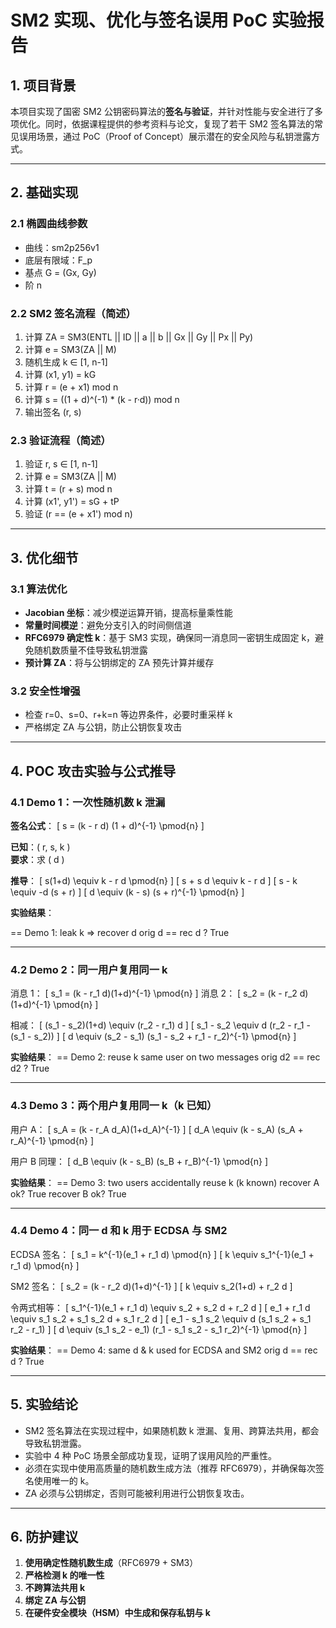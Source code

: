 # SM2 实现、优化与签名误用 PoC 实验报告

## 1. 项目背景
本项目实现了国密 SM2 公钥密码算法的**签名与验证**，并针对性能与安全进行了多项优化。同时，依据课程提供的参考资料与论文，复现了若干 SM2 签名算法的常见误用场景，通过 PoC（Proof of Concept）展示潜在的安全风险与私钥泄露方式。

---

## 2. 基础实现

### 2.1 椭圆曲线参数
- 曲线：sm2p256v1
- 底层有限域：F\_p
- 基点 G = (Gx, Gy)
- 阶 n

### 2.2 SM2 签名流程（简述）
1. 计算 ZA = SM3(ENTL || ID || a || b || Gx || Gy || Px || Py)
2. 计算 e = SM3(ZA || M)
3. 随机生成 k ∈ [1, n-1]
4. 计算 (x1, y1) = kG
5. 计算 r = (e + x1) mod n
6. 计算 s = ((1 + d)^(-1) * (k - r·d)) mod n
7. 输出签名 (r, s)

### 2.3 验证流程（简述）
1. 验证 r, s ∈ [1, n-1]
2. 计算 e = SM3(ZA || M)
3. 计算 t = (r + s) mod n
4. 计算 (x1', y1') = sG + tP
5. 验证 (r == (e + x1') mod n)

---

## 3. 优化细节

### 3.1 算法优化
- **Jacobian 坐标**：减少模逆运算开销，提高标量乘性能
- **常量时间模逆**：避免分支引入的时间侧信道
- **RFC6979 确定性 k**：基于 SM3 实现，确保同一消息同一密钥生成固定 k，避免随机数质量不佳导致私钥泄露
- **预计算 ZA**：将与公钥绑定的 ZA 预先计算并缓存

### 3.2 安全性增强
- 检查 r=0、s=0、r+k=n 等边界条件，必要时重采样 k
- 严格绑定 ZA 与公钥，防止公钥恢复攻击

---

## 4. POC 攻击实验与公式推导

### 4.1 Demo 1：一次性随机数 k 泄漏

**签名公式**：
\[
s = (k - r d) (1 + d)^{-1} \pmod{n}
\]

**已知**：\( r, s, k \)  
**要求**：求 \( d \)  

**推导**：
\[
s(1+d) \equiv k - r d \pmod{n}
\]
\[
s + s d \equiv k - r d
\]
\[
s - k \equiv -d (s + r)
\]
\[
d \equiv (k - s) (s + r)^{-1} \pmod{n}
\]

**实验结果**：

== Demo 1: leak k => recover d
orig d == rec d ? True


---

### 4.2 Demo 2：同一用户复用同一 k

消息 1：
\[
s_1 = (k - r_1 d)(1+d)^{-1} \pmod{n}
\]
消息 2：
\[
s_2 = (k - r_2 d)(1+d)^{-1} \pmod{n}
\]

相减：
\[
(s_1 - s_2)(1+d) \equiv (r_2 - r_1) d
\]
\[
s_1 - s_2 \equiv d (r_2 - r_1 - (s_1 - s_2))
\]
\[
d \equiv (s_2 - s_1) (s_1 - s_2 + r_1 - r_2)^{-1} \pmod{n}
\]

**实验结果**：
== Demo 2: reuse k same user on two messages
orig d2 == rec d2 ? True


---

### 4.3 Demo 3：两个用户复用同一 k（k 已知）

用户 A：
\[
s_A = (k - r_A d_A)(1+d_A)^{-1}
\]
\[
d_A \equiv (k - s_A) (s_A + r_A)^{-1} \pmod{n}
\]

用户 B 同理：
\[
d_B \equiv (k - s_B) (s_B + r_B)^{-1} \pmod{n}
\]

**实验结果**：
== Demo 3: two users accidentally reuse k (k known)
recover A ok? True
recover B ok? True


---

### 4.4 Demo 4：同一 d 和 k 用于 ECDSA 与 SM2

ECDSA 签名：
\[
s_1 = k^{-1}(e_1 + r_1 d) \pmod{n}
\]
\[
k \equiv s_1^{-1}(e_1 + r_1 d) \pmod{n}
\]

SM2 签名：
\[
s_2 = (k - r_2 d)(1+d)^{-1}
\]
\[
k \equiv s_2(1+d) + r_2 d
\]

令两式相等：
\[
s_1^{-1}(e_1 + r_1 d) \equiv s_2 + s_2 d + r_2 d
\]
\[
e_1 + r_1 d \equiv s_1 s_2 + s_1 s_2 d + s_1 r_2 d
\]
\[
e_1 - s_1 s_2 \equiv d (s_1 s_2 + s_1 r_2 - r_1)
\]
\[
d \equiv (s_1 s_2 - e_1) (r_1 - s_1 s_2 - s_1 r_2)^{-1} \pmod{n}
\]

**实验结果**：
== Demo 4: same d & k used for ECDSA and SM2
orig d == rec d ? True


---

## 5. 实验结论
- SM2 签名算法在实现过程中，如果随机数 k 泄漏、复用、跨算法共用，都会导致私钥泄露。
- 实验中 4 种 PoC 场景全部成功复现，证明了误用风险的严重性。
- 必须在实现中使用高质量的随机数生成方法（推荐 RFC6979），并确保每次签名使用唯一的 k。
- ZA 必须与公钥绑定，否则可能被利用进行公钥恢复攻击。

---

## 6. 防护建议
1. **使用确定性随机数生成**（RFC6979 + SM3）
2. **严格检测 k 的唯一性**
3. **不跨算法共用 k**
4. **绑定 ZA 与公钥**
5. **在硬件安全模块（HSM）中生成和保存私钥与 k**

